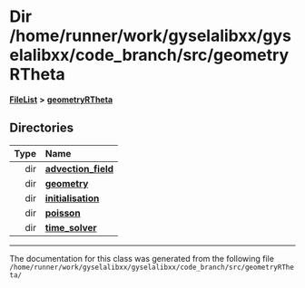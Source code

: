 

# Dir /home/runner/work/gyselalibxx/gyselalibxx/code\_branch/src/geometryRTheta



[**FileList**](files.md) **>** [**geometryRTheta**](dir_e9f169004bcfe9f3cb1f8a27ce024e59.md)














## Directories

| Type | Name |
| ---: | :--- |
| dir | [**advection\_field**](dir_93bd9c5dcb1561501879bb6d3649fe64.md) <br> |
| dir | [**geometry**](dir_718520565cc7a7cfd9ba0e7c9c4c6d52.md) <br> |
| dir | [**initialisation**](dir_1b70d60e6147eeeade38d183e3e9d318.md) <br> |
| dir | [**poisson**](dir_131fdd0509f46f459997bddabd4481b1.md) <br> |
| dir | [**time\_solver**](dir_4c2664fc2adc717d896afdb0f76e6fe5.md) <br> |

























































------------------------------
The documentation for this class was generated from the following file `/home/runner/work/gyselalibxx/gyselalibxx/code_branch/src/geometryRTheta/`

